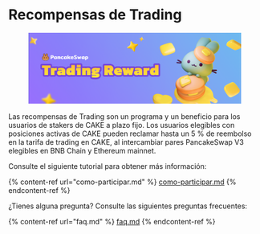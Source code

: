 # Recompensas de Trading

<figure><img src="../../.gitbook/assets/image (8).png" alt=""><figcaption></figcaption></figure>

Las recompensas de Trading son un programa y un beneficio para los usuarios de stakers de CAKE a plazo fijo. Los usuarios elegibles con posiciones activas de CAKE pueden reclamar hasta un 5 % de reembolso en la tarifa de trading en CAKE, al intercambiar pares PancakeSwap V3 elegibles en BNB Chain y Ethereum mainnet.&#x20;

Consulte el siguiente tutorial para obtener más información:

{% content-ref url="como-participar.md" %}
[como-participar.md](como-participar.md)
{% endcontent-ref %}

¿Tienes alguna pregunta? Consulte las siguientes preguntas frecuentes:

{% content-ref url="faq.md" %}
[faq.md](faq.md)
{% endcontent-ref %}
